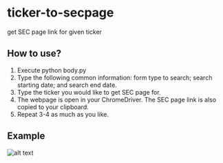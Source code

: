 # ticker-to-secpage
get SEC page link for given ticker

## How to use?
1. Execute python body.py
2. Type the following common information: form type to search; search starting date; and search end date.
3. Type the ticker you would like to get SEC page for.
4. The webpage is open in your ChromeDriver. The SEC page link is also copied to your clipboard. 
5. Repeat 3-4 as much as you like.

## Example
![alt text](https://github.com/yjaeyoon/ticker-to-secpage/blob/master/usage.jpg)

